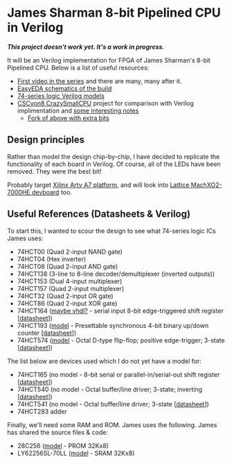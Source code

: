# James Sharman 8-bit Pipelined CPU in Verilog
***This project doesn't work yet. It's a work in progress.***

It will be an Verilog implementation for FPGA of James Sharman's 8-bit Pipelined CPU.
Below is a list of useful resources:
- [First video in the series](https://www.youtube.com/watch?v=KEwL2P8IGaA) and there are many, many after it.
- [EasyEDA schematics of the build](https://easyeda.com/weirdboyjim)
- [74-series logic Verilog models](https://github.com/TimRudy/ice-chips-verilog/blob/master/device-index.md)
- [CSCvon8 CrazySmallCPU](https://github.com/DoctorWkt/CSCvon8) project for comparison with Verilog implimentation and [some interesting notes](https://github.com/DoctorWkt/CSCvon8/blob/master/Docs/implementation_notes.md)
  - [Fork of above with extra bits](https://github.com/davidclifford/CSCvon8)

## Design principles
Rather than model the design chip-by-chip, I have decided to replicate the functionality of each board in Verilog. Of course, all of the LEDs have been removed. They were the best bit!

Probably target [Xilinx Arty A7 platform](https://www.xilinx.com/products/boards-and-kits/arty.html), and will look into [Lattice MachXO2-7000HE devboard](https://www.latticesemi.com/products/developmentboardsandkits/machxo2breakoutboard) too.

## Useful References (Datasheets & Verilog)
To start this, I wanted to scour the design to see what 74-series logic ICs James uses:
- 74HCT00 (Quad 2-input NAND gate)
- 74HCT04 (Hex inverter)
- 74HCT08 (Quad 2-input AND gate)
- 74HCT138 (3-line to 8-line decoder/demultiplexer (inverted outputs))
- 74HCT153 (Dual 4-input multiplexer)
- 74HCT157 (Quad 2-input multiplexer)
- 74HCT32 (Quad 2-input OR gate)
- 74HCT86 (Quad 2-input XOR gate)
- 74HCT164 ([maybe vhdl?](https://hub.docker.com/r/handskettiso/74164-serialin-parallelout-shift-register-vhdl) - serial input 8-bit edge-triggered shift register [[datasheet](https://assets.nexperia.com/documents/data-sheet/74HC_HCT164.pdf])])
- 74HCT193 ([model](https://github.com/alfishe/74xxx/blob/master/rtl/sn74xxxx.sv) - Presettable synchronous 4-bit binary up/down counter [[datasheet](https://assets.nexperia.com/documents/data-sheet/74HC_HCT193.pdf)])
- 74HCT574 ([model](https://github.com/DoctorWkt/CSCvon8/blob/master/74574.v) - Octal D-type flip-flop; positive edge-trigger; 3-state [[datasheet](https://assets.nexperia.com/documents/data-sheet/74HC_HCT574.pdf)])

The list below are devices used which I do not yet have a model for:
- 74HCT165 (no model - 8-bit serial or parallel-in/serial-out shift register [[datasheet](https://assets.nexperia.com/documents/data-sheet/74HC_HCT165.pdf)])
- 74HCT540 (no model - Octal buffer/line driver; 3-state; inverting [[datasheet](https://assets.nexperia.com/documents/data-sheet/74HC_HCT540.pdf)])
- 74HCT541 (no model - Octal buffer/line driver; 3-state [[datasheet](https://assets.nexperia.com/documents/data-sheet/74HC_HCT541.pdf)])
- 74HCT283 adder

Finally, we'll need some RAM and ROM. James uses the following. James has shared the source files & code:
- 28C256 ([model](https://github.com/DoctorWkt/CSCvon8/blob/master/rom.v) - PROM 32Kx8)
- LY62256SL-70LL ([model](https://github.com/DoctorWkt/CSCvon8/blob/master/ram.v) - SRAM 32Kx8)
